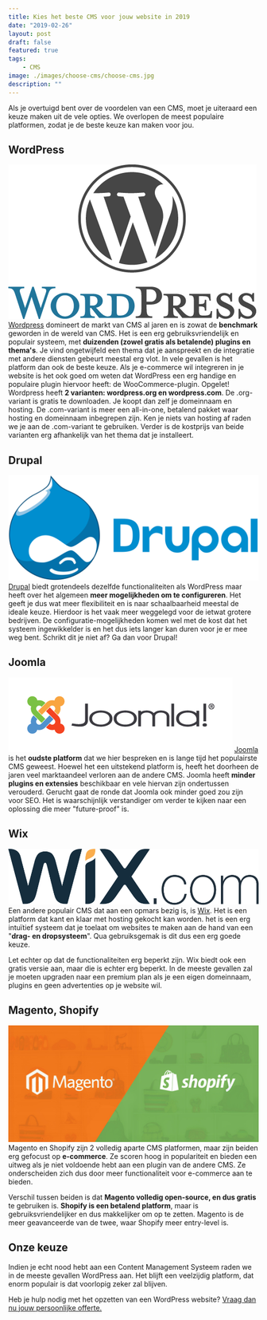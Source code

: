 ```yaml
---
title: Kies het beste CMS voor jouw website in 2019
date: "2019-02-26"
layout: post
draft: false
featured: true
tags:
    - CMS
image: ./images/choose-cms/choose-cms.jpg
description: ""
---
```


Als je overtuigd bent over de voordelen van een CMS, moet je uiteraard een keuze maken uit de vele opties. We overlopen de meest populaire platformen, zodat je de beste keuze kan maken voor jou.

## WordPress

![wordpress-logo](./images/choose-cms/wordpress-logo.png)
[Wordpress](https://wordpress.org "WordPress CMS") domineert de markt van CMS al jaren en is zowat de **benchmark** geworden in de wereld van CMS. Het is een erg gebruiksvriendelijk en populair systeem, met **duizenden (zowel gratis als betalende) plugins en thema's**. Je vind ongetwijfeld een thema dat je aanspreekt en de integratie met andere diensten gebeurt meestal erg vlot. In vele gevallen is het platform dan ook de beste keuze. Als je e-commerce wil integreren in je website is het ook goed om weten dat WordPress een erg handige en populaire plugin hiervoor heeft: de WooCommerce-plugin.
Opgelet! Wordpress heeft **2 varianten: wordpress.org en wordpress.com**. De .org-variant is gratis te downloaden. Je koopt dan zelf je domeinnaam en hosting. De .com-variant is meer een all-in-one, betalend pakket waar hosting en domeinnaam inbegrepen zijn. Ken je niets van hosting af raden we je aan de .com-variant te gebruiken. Verder is de kostprijs van beide varianten erg afhankelijk van het thema dat je installeert.

## Drupal

![Drupal logo](./images/choose-cms/drupal_logo.png)
[Drupal](https://www.drupal.org) biedt grotendeels dezelfde functionaliteiten als WordPress maar heeft over het algemeen **meer mogelijkheden om te configureren**. Het geeft je dus wat meer flexibiliteit en is naar schaalbaarheid meestal de ideale keuze. Hierdoor is het vaak meer weggelegd voor de ietwat grotere bedrijven. De configuratie-mogelijkheden komen wel met de kost dat het systeem ingewikkelder is en het dus iets langer kan duren voor je er mee weg bent. Schrikt dit je niet af? Ga dan voor Drupal!

## Joomla

![Joomla logo](./images/choose-cms/joomla_logo.png)
[Joomla](https://www.joomla.org "Joomla CMS") is het **oudste platform** dat we hier bespreken en is lange tijd het populairste CMS geweest. Hoewel het een uitstekend platform is, heeft het doorheen de jaren veel marktaandeel verloren aan de andere CMS. Joomla heeft **minder plugins en extensies** beschikbaar en vele hiervan zijn ondertussen verouderd.
Gerucht gaat de ronde dat Joomla ook minder goed zou zijn voor SEO. Het is waarschijnlijk verstandiger om verder te kijken naar een oplossing die meer "future-proof" is.

## Wix

![Wix logo](./images/choose-cms/wix_logo.png)
Een andere populair CMS dat aan een opmars bezig is, is [Wix](https://www.wix.com/ "Wix CMS"). Het is een platform dat kant en klaar met hosting gekocht kan worden. het is een erg intuïtief systeem dat je toelaat om websites te maken aan de hand van een "**drag- en dropsysteem**". Qua gebruiksgemak is dit dus een erg goede keuze.

Let echter op dat de functionaliteiten erg beperkt zijn. Wix biedt ook een gratis versie aan, maar die is echter erg beperkt. In de meeste gevallen zal je moeten upgraden naar een premium plan als je een eigen domeinnaam, plugins en geen advertenties op je website wil.

## Magento, Shopify

![magento-shopify](./images/choose-cms/magento-shopify.jpg)
Magento en Shopify zijn 2 volledig aparte CMS platformen, maar zijn beiden erg gefocust op **e-commerce**. Ze scoren hoog in populariteit en bieden een uitweg als je niet voldoende hebt aan een plugin van de andere CMS. Ze onderscheiden zich dus door meer functionaliteit voor e-commerce aan te bieden.

Verschil tussen beiden is dat **Magento volledig open-source, en dus gratis** te gebruiken is. **Shopify is een betalend platform**, maar is gebruiksvriendelijker en dus makkelijker om op te zetten. Magento is de meer geavanceerde van de twee, waar Shopify meer entry-level is.

## Onze keuze

Indien je echt nood hebt aan een Content Management Systeem raden we in de meeste gevallen WordPress aan. Het blijft een veelzijdig platform, dat enorm populair is dat voorlopig zeker zal blijven.

Heb je hulp nodig met het opzetten van een WordPress website?
[Vraag dan nu jouw persoonlijke offerte.](/contact "Vraag je offerte aan")
